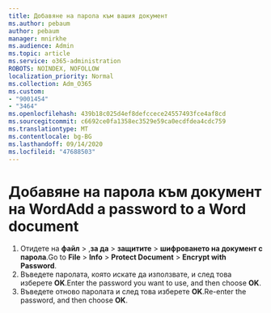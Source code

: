 ```yaml
---
title: Добавяне на парола към вашия документ
ms.author: pebaum
author: pebaum
manager: mnirkhe
ms.audience: Admin
ms.topic: article
ms.service: o365-administration
ROBOTS: NOINDEX, NOFOLLOW
localization_priority: Normal
ms.collection: Adm_O365
ms.custom:
- "9001454"
- "3464"
ms.openlocfilehash: 439b18c025d4ef8defccece24557493fce4af8cd
ms.sourcegitcommit: c6692ce0fa1358ec3529e59ca0ecdfdea4cdc759
ms.translationtype: MT
ms.contentlocale: bg-BG
ms.lasthandoff: 09/14/2020
ms.locfileid: "47688503"
---
```

# <a name="add-a-password-to-a-word-document"></a><span data-ttu-id="4c454-102">Добавяне на парола към документ на Word</span><span class="sxs-lookup"><span data-stu-id="4c454-102">Add a password to a Word document</span></span>

1. <span data-ttu-id="4c454-103">Отидете на **файл**  >  ,**за да**  >  **защитите**  >  **шифроването на документ с парола**.</span><span class="sxs-lookup"><span data-stu-id="4c454-103">Go to **File** > **Info** > **Protect Document** > **Encrypt with Password**.</span></span>
2. <span data-ttu-id="4c454-104">Въведете паролата, която искате да използвате, и след това изберете **OK**.</span><span class="sxs-lookup"><span data-stu-id="4c454-104">Enter the password you want to use, and then choose **OK**.</span></span>
3. <span data-ttu-id="4c454-105">Въведете отново паролата и след това изберете **OK**.</span><span class="sxs-lookup"><span data-stu-id="4c454-105">Re-enter the password, and then choose **OK**.</span></span>